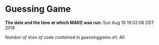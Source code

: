 # Guessing Game

**The date and the time at which MAKE was run:**
Sun Aug 19 19:02:06 DST 2018

*Number of lines of code contained in guessinggame.sh:*
40
